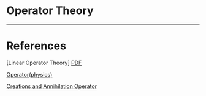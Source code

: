 # Operator Theory







---
# References
[Linear Operator Theory] [PDF](./Linear_Operator_Theory.pdf)

[Operator(physics)](https://en.wikipedia.org/wiki/Operator_%28physics%29)

[Creations and Annihilation Operator](https://en.wikipedia.org/wiki/Creation_and_annihilation_operators)